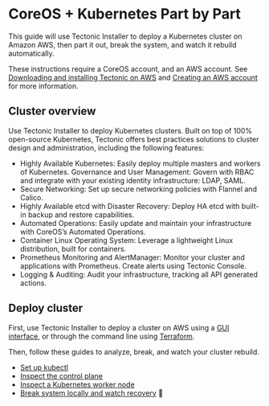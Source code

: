 # CoreOS &#43; Kubernetes Part by Part

This guide will use Tectonic Installer to deploy a Kubernetes cluster on Amazon AWS, then part it out, break the system, and watch it rebuild automatically.

These instructions require a CoreOS account, and an AWS account. See [Downloading and installing Tectonic on AWS][account-login] and [Creating an AWS account][creating-aws] for more information.

## Cluster overview

Use Tectonic Installer to deploy Kubernetes clusters. Built on top of 100% open-source Kubernetes, Tectonic offers best practices solutions to cluster design and administration, including the following features:

* Highly Available Kubernetes: Easily deploy multiple masters and workers of Kubernetes.
Governance and User Management: Govern with RBAC and integrate with your existing identity infrastructure: LDAP, SAML.
* Secure Networking: Set up secure networking policies with Flannel and Calico.
* Highly Available etcd with Disaster Recovery: Deploy HA etcd with built-in backup and restore capabilities.
* Automated Operations: Easily update and maintain your infrastructure with CoreOS’s Automated Operations.
* Container Linux Operating System: Leverage a lightweight Linux distribution, built for containers.
* Prometheus Monitoring and AlertManager: Monitor your cluster and applications with Prometheus. Create alerts using Tectonic Console.
* Logging & Auditing: Audit your infrastructure, tracking all API generated actions.

## Deploy cluster

First, use Tectonic Installer to deploy a cluster on AWS using a [GUI interface][aws-installer], or through the command line using [Terraform][aws-terraform].

Then, follow these guides to analyze, break, and watch your cluster rebuild.
* [Set up kubectl][configure-kubectl]
* [Inspect the control plane][deploy-master]
* [Inspect a Kubernetes worker node][deploy-workers]
* [Break system locally and watch recovery][watch-recovery]


[account-login]: https://account.coreos.com/login
[creating-aws]: ../aws/creating-aws.html
[aws-terraform]: ../../install/aws/aws-terraform.html
[aws-installer]: ../../install/aws/index.html
[configure-kubectl]: configure-kubectl.md
[deploy-master]: deploy-master.md
[deploy-workers]: deploy-workers.md
[watch-recovery]: watch-recovery.md
